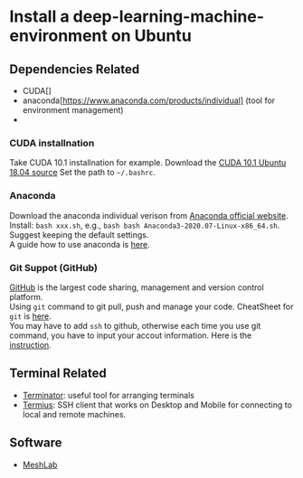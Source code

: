 # Install a deep-learning-machine-environment on Ubuntu

## Dependencies Related
- CUDA[]
- anaconda[https://www.anaconda.com/products/individual] (tool for environment management)
- 
### CUDA installnation
Take CUDA 10.1 installnation for example. 
Download the [CUDA 10.1 Ubuntu 18.04 source](https://developer.nvidia.com/cuda-10.1-download-archive-base?target_os=Linux&target_arch=x86_64&target_distro=Ubuntu&target_version=1804&target_type=runfilelocal)
Set the path to `~/.bashrc`. 
 


### Anaconda
Download the anaconda individual verison from [Anaconda official website](https://www.anaconda.com/products/individual).   
Install: `bash xxx.sh`, e.g., `bash bash Anaconda3-2020.07-Linux-x86_64.sh`. Suggest keeping the default settings.   
A guide how to use anaconda is [here](https://docs.conda.io/projects/conda/en/latest/user-guide/tasks/manage-environments.html).  

### Git Suppot (GitHub) 
[GitHub](https://github.com/) is the largest code sharing, management and version control platform.  
Using `git` command to git pull, push and manage your code. CheatSheet for `git` is [here](https://education.github.com/git-cheat-sheet-education.pdf).   
You may have to add `ssh` to github, otherwise each time you use git command, you have to input your accout information. Here is the [instruction](https://docs.github.com/en/free-pro-team@latest/github/authenticating-to-github/adding-a-new-ssh-key-to-your-github-account).  
  
## Terminal Related 
- [Terminator](https://gnometerminator.blogspot.com/p/introduction.html): useful tool for arranging terminals  
- [Termius](https://termius.com/): SSH client that works on Desktop and Mobile for connecting to local and remote machines. 

### 

## Software
- [MeshLab](https://snapcraft.io/install/meshlab/ubuntu) 

